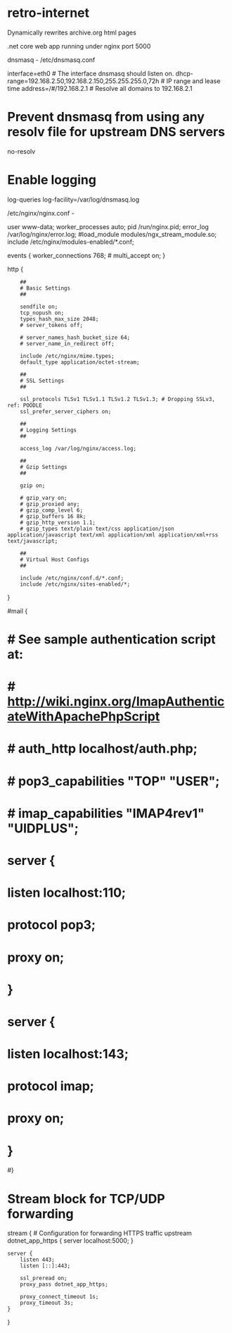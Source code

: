 # retro-internet
Dynamically rewrites archive.org html pages

.net core web app running under nginx port 5000


dnsmasq - /etc/dnsmasq.conf


interface=eth0      # The interface dnsmasq should listen on.
dhcp-range=192.168.2.50,192.168.2.150,255.255.255.0,72h  # IP range and lease time
address=/#/192.168.2.1  # Resolve all domains to 192.168.2.1

# Prevent dnsmasq from using any resolv file for upstream DNS servers
no-resolv

# Enable logging
log-queries
log-facility=/var/log/dnsmasq.log

/etc/nginx/nginx.conf - 

user www-data;
worker_processes auto;
pid /run/nginx.pid;
error_log /var/log/nginx/error.log;
#load_module modules/ngx_stream_module.so;
include /etc/nginx/modules-enabled/*.conf;

events {
        worker_connections 768;
        # multi_accept on;
}

http {

        ##
        # Basic Settings
        ##

        sendfile on;
        tcp_nopush on;
        types_hash_max_size 2048;
        # server_tokens off;

        # server_names_hash_bucket_size 64;
        # server_name_in_redirect off;

        include /etc/nginx/mime.types;
        default_type application/octet-stream;

        ##
        # SSL Settings
        ##

        ssl_protocols TLSv1 TLSv1.1 TLSv1.2 TLSv1.3; # Dropping SSLv3, ref: POODLE
        ssl_prefer_server_ciphers on;

        ##
        # Logging Settings
        ##

        access_log /var/log/nginx/access.log;

        ##
        # Gzip Settings
        ##

        gzip on;

        # gzip_vary on;
        # gzip_proxied any;
        # gzip_comp_level 6;
        # gzip_buffers 16 8k;
        # gzip_http_version 1.1;
        # gzip_types text/plain text/css application/json application/javascript text/xml application/xml application/xml+rss text/javascript;

        ##
        # Virtual Host Configs
        ##

        include /etc/nginx/conf.d/*.conf;
        include /etc/nginx/sites-enabled/*;
}


#mail {
#       # See sample authentication script at:
#       # http://wiki.nginx.org/ImapAuthenticateWithApachePhpScript
#
#       # auth_http localhost/auth.php;
#       # pop3_capabilities "TOP" "USER";
#       # imap_capabilities "IMAP4rev1" "UIDPLUS";
#
#       server {
#               listen     localhost:110;
#               protocol   pop3;
#               proxy      on;
#       }
#
#       server {
#               listen     localhost:143;
#               protocol   imap;
#               proxy      on;
#       }
#}


# Stream block for TCP/UDP forwarding
stream {
    # Configuration for forwarding HTTPS traffic
    upstream dotnet_app_https {
        server localhost:5000;
    }

    server {
        listen 443;
        listen [::]:443;

        ssl_preread on;
        proxy_pass dotnet_app_https;

        proxy_connect_timeout 1s;
        proxy_timeout 3s;
    }
}
